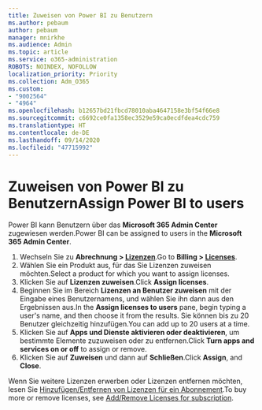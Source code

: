```yaml
---
title: Zuweisen von Power BI zu Benutzern
ms.author: pebaum
author: pebaum
manager: mnirkhe
ms.audience: Admin
ms.topic: article
ms.service: o365-administration
ROBOTS: NOINDEX, NOFOLLOW
localization_priority: Priority
ms.collection: Adm_O365
ms.custom:
- "9002564"
- "4964"
ms.openlocfilehash: b12657bd21fbcd78010aba4647158e3bf54f66e8
ms.sourcegitcommit: c6692ce0fa1358ec3529e59ca0ecdfdea4cdc759
ms.translationtype: HT
ms.contentlocale: de-DE
ms.lasthandoff: 09/14/2020
ms.locfileid: "47715992"
---
```

# <a name="assign-power-bi-to-users"></a><span data-ttu-id="ca0a2-102">Zuweisen von Power BI zu Benutzern</span><span class="sxs-lookup"><span data-stu-id="ca0a2-102">Assign Power BI to users</span></span>

<span data-ttu-id="ca0a2-103">Power BI kann Benutzern über das **Microsoft 365 Admin Center** zugewiesen werden.</span><span class="sxs-lookup"><span data-stu-id="ca0a2-103">Power BI can be assigned to users in the **Microsoft 365 Admin Center**.</span></span>  

1. <span data-ttu-id="ca0a2-104">Wechseln Sie zu **Abrechnung > [Lizenzen](https://go.microsoft.com/fwlink/p/?linkid=842264)**.</span><span class="sxs-lookup"><span data-stu-id="ca0a2-104">Go to **Billing > [Licenses](https://go.microsoft.com/fwlink/p/?linkid=842264)**.</span></span>
2. <span data-ttu-id="ca0a2-105">Wählen Sie ein Produkt aus, für das Sie Lizenzen zuweisen möchten.</span><span class="sxs-lookup"><span data-stu-id="ca0a2-105">Select a product for which you want to assign licenses.</span></span>
3. <span data-ttu-id="ca0a2-106">Klicken Sie auf **Lizenzen zuweisen**.</span><span class="sxs-lookup"><span data-stu-id="ca0a2-106">Click **Assign licenses**.</span></span>
4. <span data-ttu-id="ca0a2-107">Beginnen Sie im Bereich **Lizenzen an Benutzer zuweisen** mit der Eingabe eines Benutzernamens, und wählen Sie ihn dann aus den Ergebnissen aus.</span><span class="sxs-lookup"><span data-stu-id="ca0a2-107">In the **Assign licenses to users** pane, begin typing a user's name, and then choose it from the results.</span></span> <span data-ttu-id="ca0a2-108">Sie können bis zu 20 Benutzer gleichzeitig hinzufügen.</span><span class="sxs-lookup"><span data-stu-id="ca0a2-108">You can add up to 20 users at a time.</span></span>
5. <span data-ttu-id="ca0a2-109">Klicken Sie auf **Apps und Dienste aktivieren oder deaktivieren**, um bestimmte Elemente zuzuweisen oder zu entfernen.</span><span class="sxs-lookup"><span data-stu-id="ca0a2-109">Click **Turn apps and services on or off** to assign or remove.</span></span>
6. <span data-ttu-id="ca0a2-110">Klicken Sie auf **Zuweisen** und dann auf **Schließen**.</span><span class="sxs-lookup"><span data-stu-id="ca0a2-110">Click **Assign**, and **Close**.</span></span>

<span data-ttu-id="ca0a2-111">Wenn Sie weitere Lizenzen erwerben oder Lizenzen entfernen möchten, lesen Sie [Hinzufügen/Entfernen von Lizenzen für ein Abonnement](https://docs.microsoft.com/microsoft-365/commerce/licenses/buy-licenses?view=o365-worldwide#add-or-remove-licenses-for-your-business-subscription).</span><span class="sxs-lookup"><span data-stu-id="ca0a2-111">To buy more or remove licenses, see [Add/Remove Licenses for subscription](https://docs.microsoft.com/microsoft-365/commerce/licenses/buy-licenses?view=o365-worldwide#add-or-remove-licenses-for-your-business-subscription).</span></span>
